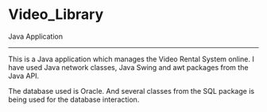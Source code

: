 Video_Library
=============

Java Application
_________________

This is a Java application which manages the Video Rental System online. I have used Java network classes,
Java Swing and awt packages from the Java API. 

The database used is Oracle. And several classes from the SQL package is being used for the database interaction.
